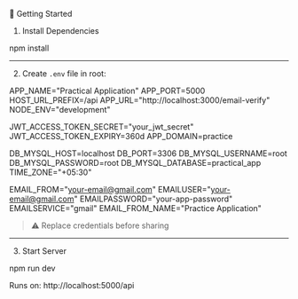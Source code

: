 📌 Getting Started

1. Install Dependencies

npm install

---

2. Create `.env` file in root:

APP_NAME="Practical Application"
APP_PORT=5000
HOST_URL_PREFIX=/api
APP_URL="http://localhost:3000/email-verify"
NODE_ENV="development"

JWT_ACCESS_TOKEN_SECRET="your_jwt_secret"
JWT_ACCESS_TOKEN_EXPIRY=360d
APP_DOMAIN=practice

DB_MYSQL_HOST=localhost
DB_PORT=3306
DB_MYSQL_USERNAME=root
DB_MYSQL_PASSWORD=root
DB_MYSQL_DATABASE=practical_app
TIME_ZONE="+05:30"

EMAIL_FROM="your-email@gmail.com"
EMAILUSER="your-email@gmail.com"
EMAILPASSWORD="your-app-password"
EMAILSERVICE="gmail"
EMAIL_FROM_NAME="Practice Application"

> ⚠️ Replace credentials before sharing

---

3. Start Server

npm run dev

Runs on: http://localhost:5000/api
